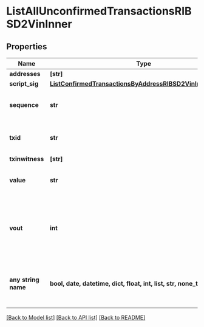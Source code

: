 # ListAllUnconfirmedTransactionsRIBSD2VinInner


## Properties
Name | Type | Description | Notes
------------ | ------------- | ------------- | -------------
**addresses** | **[str]** |  | 
**script_sig** | [**ListConfirmedTransactionsByAddressRIBSD2VinInnerScriptSig**](ListConfirmedTransactionsByAddressRIBSD2VinInnerScriptSig.md) |  | 
**sequence** | **str** | Represents the script sequence number. | 
**txid** | **str** | Represents the reference transaction identifier. | 
**txinwitness** | **[str]** |  | 
**value** | **str** | Represents the sent/received amount. | 
**vout** | **int** | It refers to the index of the output address of this transaction. The index starts from 0. | 
**any string name** | **bool, date, datetime, dict, float, int, list, str, none_type** | any string name can be used but the value must be the correct type | [optional]

[[Back to Model list]](../README.md#documentation-for-models) [[Back to API list]](../README.md#documentation-for-api-endpoints) [[Back to README]](../README.md)


